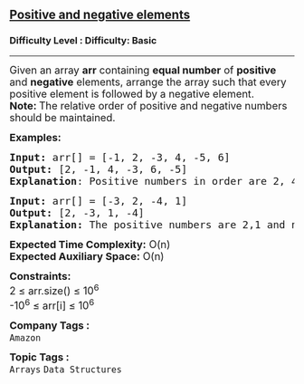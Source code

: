 <h2><a href="https://www.geeksforgeeks.org/problems/positive-and-negative-elements4613/1?page=2&category=Arrays&difficulty=Basic&status=unsolved&sortBy=submissions">Positive and negative elements</a></h2><h3>Difficulty Level : Difficulty: Basic</h3><hr><div class="problems_problem_content__Xm_eO" style="user-select: auto;"><p style="user-select: auto;"><span style="font-size: 18px; user-select: auto;">Given an array <strong style="user-select: auto;">arr</strong>&nbsp;containing <strong style="user-select: auto;">equal number</strong> of <strong style="user-select: auto;">positive</strong> and <strong style="user-select: auto;">negative</strong> elements, arrange the array such that every positive element is followed by a negative element.<br style="user-select: auto;"><strong style="user-select: auto;">Note:</strong><strong style="user-select: auto;">&nbsp;</strong>The relative order of positive and negative numbers should be maintained.</span></p>
<p style="user-select: auto;"><span style="font-size: 18px; user-select: auto;"><strong style="user-select: auto;">Examples:</strong></span></p>
<pre style="user-select: auto;"><span style="font-size: 18px; user-select: auto;"><strong style="user-select: auto;">Input: </strong>arr[] = [-1, 2, -3, 4, -5, 6]
<strong style="user-select: auto;">Output:</strong> [2, -1, 4, -3, 6, -5]
<strong style="user-select: auto;">Explanation</strong>: Positive numbers in order are 2, 4 and 6. Negative numbers in order are -1, -3 and -5. So the arrangement we get is 2, -1, 4, -3, 6 and -5.</span>
</pre>
<pre style="user-select: auto;"><span style="font-size: 18px; user-select: auto;"><strong style="user-select: auto;">Input: </strong>arr[] = [-3, 2, -4, 1]
<strong style="user-select: auto;">Output:</strong> [2, -3, 1, -4] <br style="user-select: auto;"><strong style="user-select: auto;">Explanation: </strong>The positive numbers are 2,1 and negetive numbers are -3, -4  </span></pre>
<p style="user-select: auto;"><span style="font-size: 18px; user-select: auto;"><strong style="user-select: auto;">Expected Time Complexity:</strong> O(n)<br style="user-select: auto;"><strong style="user-select: auto;">Expected Auxiliary Space:</strong> O(n)</span></p>
<p style="user-select: auto;"><span style="font-size: 18px; user-select: auto;"><strong style="user-select: auto;">Constraints:</strong><br style="user-select: auto;">2 ≤ arr.size() ≤ 10<sup style="user-select: auto;">6</sup><br style="user-select: auto;">-10<sup style="user-select: auto;">6</sup> ≤ arr[i] ≤ 10<sup style="user-select: auto;">6</sup><br style="user-select: auto;"></span></p></div><p><span style=font-size:18px><strong>Company Tags : </strong><br><code>Amazon</code>&nbsp;<br><p><span style=font-size:18px><strong>Topic Tags : </strong><br><code>Arrays</code>&nbsp;<code>Data Structures</code>&nbsp;